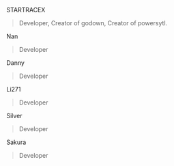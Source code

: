 STARTRACEX

> Developer, Creator of godown, Creator of powersytl.

Nan

> Developer

Danny

> Developer

Li271

> Developer

Silver

> Developer

Sakura

> Developer

<style>
blockquote{
  margin: 0 1em !important;
}
</style>
